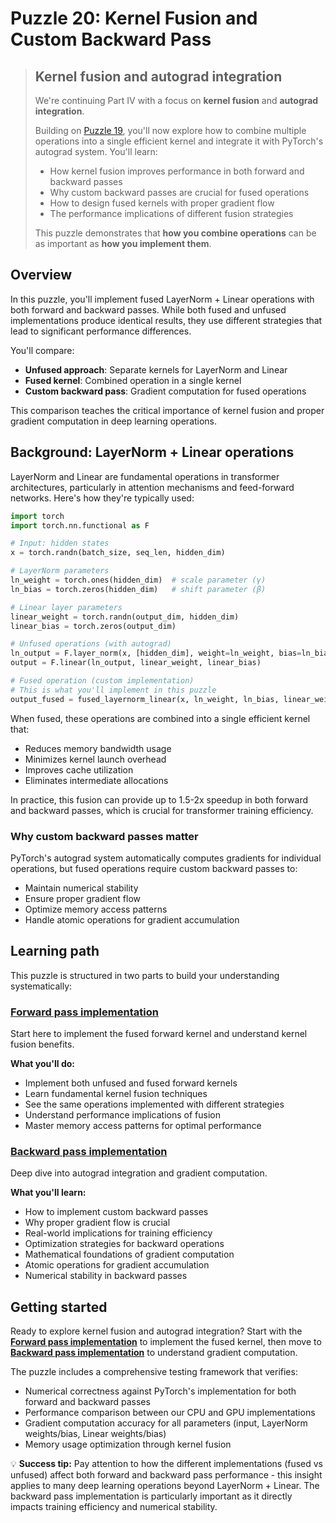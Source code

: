 # Puzzle 20: Kernel Fusion and Custom Backward Pass

> ## Kernel fusion and autograd integration
>
> We're continuing Part IV with a focus on **kernel fusion** and **autograd integration**.
>
> Building on [Puzzle 19](../puzzle_19/puzzle_19.md), you'll now explore how to combine multiple operations into a single efficient kernel and integrate it with PyTorch's autograd system. You'll learn:
> - How kernel fusion improves performance in both forward and backward passes
> - Why custom backward passes are crucial for fused operations
> - How to design fused kernels with proper gradient flow
> - The performance implications of different fusion strategies
>
> This puzzle demonstrates that **how you combine operations** can be as important as **how you implement them**.

## Overview

In this puzzle, you'll implement fused LayerNorm + Linear operations with both forward and backward passes. While both fused and unfused implementations produce identical results, they use different strategies that lead to significant performance differences.

You'll compare:
- **Unfused approach**: Separate kernels for LayerNorm and Linear
- **Fused kernel**: Combined operation in a single kernel
- **Custom backward pass**: Gradient computation for fused operations

This comparison teaches the critical importance of kernel fusion and proper gradient computation in deep learning operations.

## Background: LayerNorm + Linear operations

LayerNorm and Linear are fundamental operations in transformer architectures, particularly in attention mechanisms and feed-forward networks. Here's how they're typically used:

```python
import torch
import torch.nn.functional as F

# Input: hidden states
x = torch.randn(batch_size, seq_len, hidden_dim)

# LayerNorm parameters
ln_weight = torch.ones(hidden_dim)  # scale parameter (γ)
ln_bias = torch.zeros(hidden_dim)   # shift parameter (β)

# Linear layer parameters
linear_weight = torch.randn(output_dim, hidden_dim)
linear_bias = torch.zeros(output_dim)

# Unfused operations (with autograd)
ln_output = F.layer_norm(x, [hidden_dim], weight=ln_weight, bias=ln_bias)
output = F.linear(ln_output, linear_weight, linear_bias)

# Fused operation (custom implementation)
# This is what you'll implement in this puzzle
output_fused = fused_layernorm_linear(x, ln_weight, ln_bias, linear_weight, linear_bias)
```

When fused, these operations are combined into a single efficient kernel that:
- Reduces memory bandwidth usage
- Minimizes kernel launch overhead
- Improves cache utilization
- Eliminates intermediate allocations

In practice, this fusion can provide up to 1.5-2x speedup in both forward and backward passes, which is crucial for transformer training efficiency.

### Why custom backward passes matter

PyTorch's autograd system automatically computes gradients for individual operations, but fused operations require custom backward passes to:
- Maintain numerical stability
- Ensure proper gradient flow
- Optimize memory access patterns
- Handle atomic operations for gradient accumulation

## Learning path

This puzzle is structured in two parts to build your understanding systematically:

### **[Forward pass implementation](./forward_pass.md)**

Start here to implement the fused forward kernel and understand kernel fusion benefits.

**What you'll do:**
- Implement both unfused and fused forward kernels
- Learn fundamental kernel fusion techniques
- See the same operations implemented with different strategies
- Understand performance implications of fusion
- Master memory access patterns for optimal performance

### **[Backward pass implementation](./backward_pass.md)**

Deep dive into autograd integration and gradient computation.

**What you'll learn:**
- How to implement custom backward passes
- Why proper gradient flow is crucial
- Real-world implications for training efficiency
- Optimization strategies for backward operations
- Mathematical foundations of gradient computation
- Atomic operations for gradient accumulation
- Numerical stability in backward passes

## Getting started

Ready to explore kernel fusion and autograd integration? Start with the **[Forward pass implementation](./forward_pass.md)** to implement the fused kernel, then move to **[Backward pass implementation](./backward_pass.md)** to understand gradient computation.

The puzzle includes a comprehensive testing framework that verifies:
- Numerical correctness against PyTorch's implementation for both forward and backward passes
- Performance comparison between our CPU and GPU implementations
- Gradient computation accuracy for all parameters (input, LayerNorm weights/bias, Linear weights/bias)
- Memory usage optimization through kernel fusion

💡 **Success tip:** Pay attention to how the different implementations (fused vs unfused) affect both forward and backward pass performance - this insight applies to many deep learning operations beyond LayerNorm + Linear. The backward pass implementation is particularly important as it directly impacts training efficiency and numerical stability.
